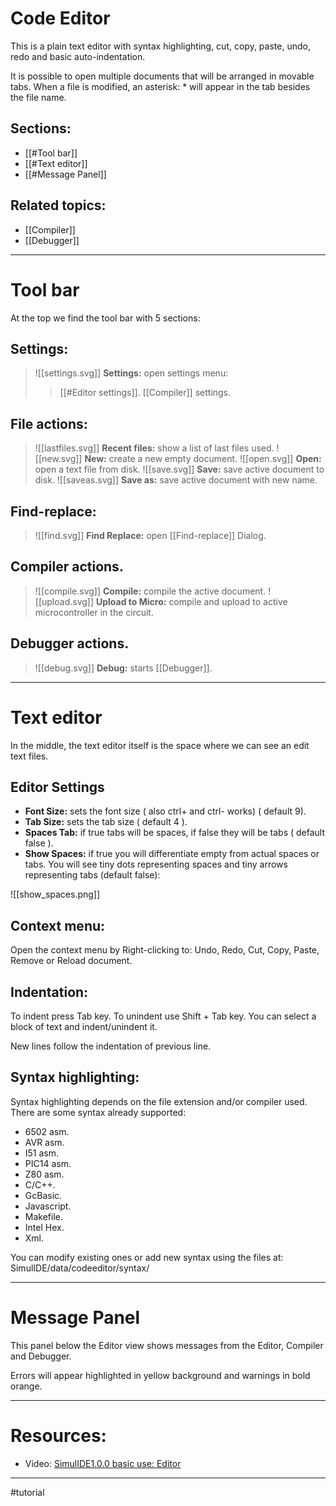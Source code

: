 # Code Editor

This is a plain text editor with syntax highlighting, cut, copy, paste, undo, redo and basic auto-indentation.

It is possible to open multiple documents that will be arranged in movable tabs.
When a file is modified, an asterisk: * will appear in the tab besides the file name.

## Sections:
- [[#Tool bar]]
- [[#Text editor]]
- [[#Message Panel]]


## Related topics:
- [[Compiler]]
- [[Debugger]]

---

# Tool bar

At the top we find the tool bar with 5 sections:

## Settings:
>  ![[settings.svg]] **Settings:** open settings menu:
> > [[#Editor settings]].
> > [[Compiler]] settings.

## File actions:
 >  ![[lastfiles.svg]] **Recent files:** show a list of last files used.
 >  ![[new.svg]] **New:** create a new empty document.
 >  ![[open.svg]] **Open:** open a text file from disk.
 >  ![[save.svg]] **Save:** save active document to disk.
 >  ![[saveas.svg]] **Save as:** save active document with new name.

## Find-replace:
 >  ![[find.svg]] **Find Replace:** open [[Find-replace]] Dialog.

## Compiler actions.
 >  ![[compile.svg]] **Compile:** compile the active document.
 >  ![[upload.svg]] **Upload to Micro:** compile and upload to active microcontroller in the circuit.

## Debugger  actions.
 >  ![[debug.svg]] **Debug:** starts [[Debugger]].

---

# Text editor

In the middle, the text editor itself is the space where we can see an edit text files.

## Editor Settings

- **Font Size:** sets the font size ( also ctrl+ and ctrl- works) ( default 9).
- **Tab Size:** sets the tab size ( default 4 ).
- **Spaces Tab:** if true tabs will be spaces, if false they will be tabs ( default false ).
- **Show Spaces:** if true you will differentiate empty from actual spaces or tabs.
    You  will see tiny dots representing spaces
    and tiny arrows representing tabs (default false):

![[show_spaces.png]]

## Context menu:

Open the context menu by Right-clicking to: Undo, Redo, Cut, Copy, Paste, Remove or Reload document.

## Indentation:

To indent press Tab key.
To unindent use Shift + Tab key.
You can select a block of text and indent/unindent it.

New lines follow the indentation of previous line.

## Syntax highlighting:

Syntax highlighting depends on the file extension and/or compiler used.
There are some syntax already supported:
- 6502 asm.
- AVR asm.
- I51 asm.
- PIC14 asm.
- Z80 asm.
- C/C++.
- GcBasic.
- Javascript.
- Makefile.
- Intel Hex.
- Xml.

You can modify existing ones or add new syntax using the files at: SimulIDE/data/codeeditor/syntax/

---

# Message Panel

This panel below the Editor view shows messages from the Editor, Compiler and Debugger.

Errors will appear highlighted in yellow background and warnings in bold orange.

---

# Resources:

- Video: [SimulIDE1.0.0 basic use: Editor](https://www.youtube.com/watch?v=NRLeEmM2vkE)

---

#tutorial